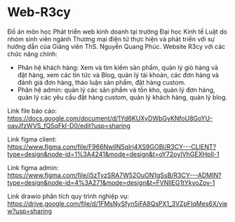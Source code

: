 # Web-R3cy
Đồ án môn học Phát triển web kinh doanh tại trường Đại học Kinh tế Luật do nhóm sinh viên ngành Thương mại điện tử thực hiện và phát triển với sự hướng dẫn của Giảng viên ThS. Nguyễn Quang Phúc. 
Website R3cy với các chức năng chính: 
- Phân hệ khách hàng: Xem và tìm kiếm sản phẩm, quản lý giỏ hàng và đặt hàng, xem các tin tức và Blog, quản lý tài khoản, các đơn hàng và đánh giá đơn hàng, thảo luận sản phẩm, đặt hàng custom. 
- Phân hệ admin: quản lý các sản phẩm và tồn kho, quản lý đơn hàng, quản lý các yêu cầu đặt hàng custom, quản lý khách hàng, quản lý blog.

Link file báo cáo: https://docs.google.com/document/d/1Yd6KUXyDWbGyKNfoU8GoYU-oavJfzWVS_fQ5qFkI-D0/edit?usp=sharing

Link figma client: https://www.figma.com/file/F966NwlIN5qIrj4XS9GOBl/R3CY---CLIENT?type=design&node-id=1%3A4241&mode=design&t=oY72oyIVhGEXHpIl-1

Link figma admin: https://www.figma.com/file/i5zTyzSRA7W52OuON1gSsB/R3CY---ADMIN?type=design&node-id=4%3A271&mode=design&t=FVNllEG1tYkyoZov-1

Link drawio phân tích quy trình nghiệp vụ: https://drive.google.com/file/d/1FMsNySfyn5iFA8QsPX1_3VZpFIqMes6X/view?usp=sharing

